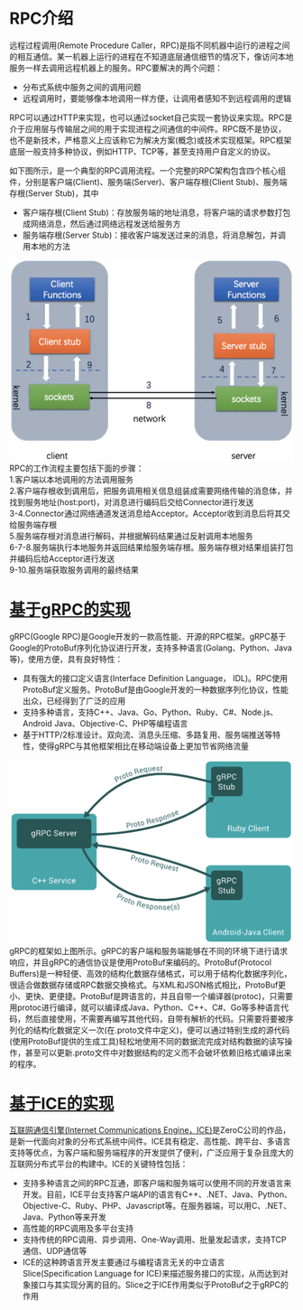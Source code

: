 <a name="H06CZ"></a>
# RPC介绍
远程过程调用(Remote Procedure Caller，RPC)是指不同机器中运行的进程之间的相互通信。某一机器上运行的进程在不知道底层通信细节的情况下，像访问本地服务一样去调用远程机器上的服务。RPC要解决的两个问题：

- 分布式系统中服务之间的调用问题
- 远程调用时，要能够像本地调用一样方便，让调用者感知不到远程调用的逻辑

RPC可以通过HTTP来实现，也可以通过socket自己实现一套协议来实现。RPC是介于应用层与传输层之间的用于实现进程之间通信的中间件。RPC既不是协议，也不是新技术，严格意义上应该称它为解决方案(概念)或技术实现框架。RPC框架底层一般支持多种协议，例如HTTP、TCP等，甚至支持用户自定义的协议。

如下图所示，是一个典型的RPC调用流程。一个完整的RPC架构包含四个核心组件，分别是客户端(Client)、服务端(Server)、客户端存根(Client Stub)、服务端存根(Server Stub)，其中

- 客户端存根(Client Stub)：存放服务端的地址消息，将客户端的请求参数打包成网络消息，然后通过网络远程发送给服务方
- 服务端存根(Server Stub)：接收客户端发送过来的消息，将消息解包，并调用本地的方法

![rpc调用.png](./img/1640138083643-472610d6-a18b-4cbb-97bb-f46bc1e508ff.png)<br />RPC的工作流程主要包括下面的步骤：<br />1.客户端以本地调用的方法调用服务<br />2.客户端存根收到调用后，把服务调用相关信息组装成需要网络传输的消息体，并找到服务地址(host:port)，对消息进行编码后交给Connector进行发送<br />3-4.Connector通过网络通道发送消息给Acceptor。Acceptor收到消息后将其交给服务端存根<br />5.服务端存根对消息进行解码，并根据解码结果通过反射调用本地服务<br />6-7-8.服务端执行本地服务并返回结果给服务端存根。服务端存根对结果组装打包并编码后给Acceptor进行发送<br />9-10.服务端获取服务调用的最终结果
<a name="rYr3G"></a>
# [基于gRPC的实现](https://github.com/grpc/grpc)
gRPC(Google RPC)是Google开发的一款高性能、开源的RPC框架。gRPC基于Google的ProtoBuf序列化协议进行开发，支持多种语言(Golang、Python、Java等)，使用方便，具有良好特性：

- 具有强大的接口定义语言(Interface Definition Language， IDL)。RPC使用ProtoBuf定义服务。ProtoBuf是由Google开发的一种数据序列化协议，性能出众，已经得到了广泛的应用
- 支持多种语言，支持C++、Java、Go、Python、Ruby、C#、Node.js、Android Java、Objective-C、PHP等编程语言
- 基于HTTP/2标准设计。双向流、消息头压缩、多路复用、服务端推送等特性，使得gRPC与其他框架相比在移动端设备上更加节省网络流量

![gRPC.png](./img/1640139818492-709d98b7-9e70-4da3-98d7-df174c3d2690.png)<br />gRPC的框架如上图所示。gRPC的客户端和服务端能够在不同的环境下进行请求响应，并且gRPC的通信协议是使用ProtoBuf来编码的。ProtoBuf(Protocol Buffers)是一种轻便、高效的结构化数据存储格式，可以用于结构化数据序列化，很适合做数据存储或RPC数据交换格式。与XML和JSON格式相比，ProtoBuf更小、更快、更便捷。ProtoBuf是跨语言的，并且自带一个编译器(protoc)，只需要用protoc进行编译，就可以编译成Java、Python、C++、C#、Go等多种语言代码，然后直接使用，不需要再编写其他代码，自带有解析的代码。只需要将要被序列化的结构化数据定义一次(在.proto文件中定义)，便可以通过特别生成的源代码(使用ProtoBuf提供的生成工具)轻松地使用不同的数据流完成对结构数据的读写操作，甚至可以更新.proto文件中对数据结构的定义而不会破坏依赖旧格式编译出来的程序。
<a name="hbFir"></a>
# [基于ICE的实现](https://github.com/zeroc-ice/ice)
[互联网通信引擎(Internet Communications Engine，ICE)](https://zeroc.com/products/ice)是ZeroC公司的作品，是新一代面向对象的分布式系统中间件。ICE具有稳定、高性能、跨平台、多语言支持等优点，为客户端和服务端程序的开发提供了便利，广泛应用于复杂且庞大的互联网分布式平台的构建中。ICE的关键特性包括：

- 支持多种语言之间的RPC互通，即客户端和服务端可以使用不同的开发语言来开发。目前，ICE平台支持客户端API的语言有C++、.NET、Java、Python、Objective-C、Ruby、PHP、Javascript等。在服务器端，可以用C、.NET、Java、Python等来开发
- 高性能的RPC调用及多平台支持
- 支持传统的RPC调用、异步调用、One-Way调用、批量发起请求，支持TCP通信、UDP通信等
- ICE的这种跨语言开发主要通过与编程语言无关的中立语言Slice(Specification Language for ICE)来描述服务接口的实现，从而达到对象接口与其实现分离的目的。Slice之于ICE作用类似于ProtoBuf之于gRPC的作用
